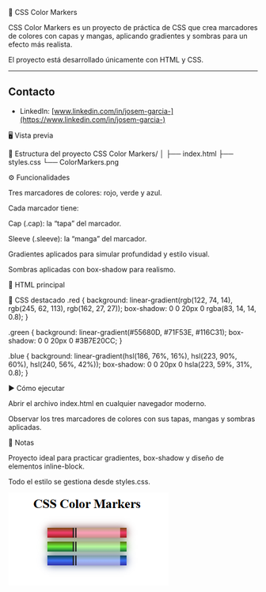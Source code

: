 🎨 CSS Color Markers

CSS Color Markers es un proyecto de práctica de CSS que crea marcadores de colores con capas y mangas, aplicando gradientes y sombras para un efecto más realista.

El proyecto está desarrollado únicamente con HTML y CSS.

---
## Contacto
- LinkedIn: [www.linkedin.com/in/josem-garcia-](https://www.linkedin.com/in/josem-garcia-)

🖥️ Vista previa

📂 Estructura del proyecto
CSS Color Markers/
│
├── index.html
├── styles.css
└── ColorMarkers.png

⚙️ Funcionalidades

Tres marcadores de colores: rojo, verde y azul.

Cada marcador tiene:

Cap (.cap): la “tapa” del marcador.

Sleeve (.sleeve): la “manga” del marcador.

Gradientes aplicados para simular profundidad y estilo visual.

Sombras aplicadas con box-shadow para realismo.

📖 HTML principal
<div class="marker red">
  <div class="cap"></div>
  <div class="sleeve"></div>
</div>
<div class="marker green">
  <div class="cap"></div>
  <div class="sleeve"></div>
</div>
<div class="marker blue">
  <div class="cap"></div>
  <div class="sleeve"></div>
</div>

🎨 CSS destacado
.red {
  background: linear-gradient(rgb(122, 74, 14), rgb(245, 62, 113), rgb(162, 27, 27));
  box-shadow: 0 0 20px 0 rgba(83, 14, 14, 0.8);
}

.green {
  background: linear-gradient(#55680D, #71F53E, #116C31);
  box-shadow: 0 0 20px 0 #3B7E20CC;
}

.blue {
  background: linear-gradient(hsl(186, 76%, 16%), hsl(223, 90%, 60%), hsl(240, 56%, 42%));
  box-shadow: 0 0 20px 0 hsla(223, 59%, 31%, 0.8);
}

▶️ Cómo ejecutar

Abrir el archivo index.html en cualquier navegador moderno.

Observar los tres marcadores de colores con sus tapas, mangas y sombras aplicadas.

📌 Notas

Proyecto ideal para practicar gradientes, box-shadow y diseño de elementos inline-block.

Todo el estilo se gestiona desde styles.css.

![Color Markers](https://raw.githubusercontent.com/Elion-hub/Responsive-Web-Design/main/03%20CSS%20Color%20Markers/ColorMarkers.PNG)